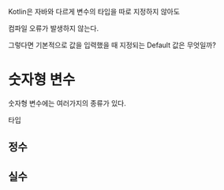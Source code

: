 
Kotlin은 자바와 다르게 변수의 타입을 따로 지정하지 않아도

컴파일 오류가 발생하지 않는다.

그렇다면 기본적으로 값을 입력했을 때 지정되는 Default 값은 무엇일까?

# 숫자형 변수

숫자형 변수에는 여러가지의 종류가 있다.

타입

## 정수




## 실수